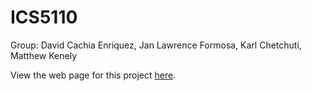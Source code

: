 # ICS5110

Group: David Cachia Enriquez, Jan Lawrence Formosa, Karl Chetchuti, Matthew Kenely

View the web page for this project [here](https://mkenely.com/ics5110).

